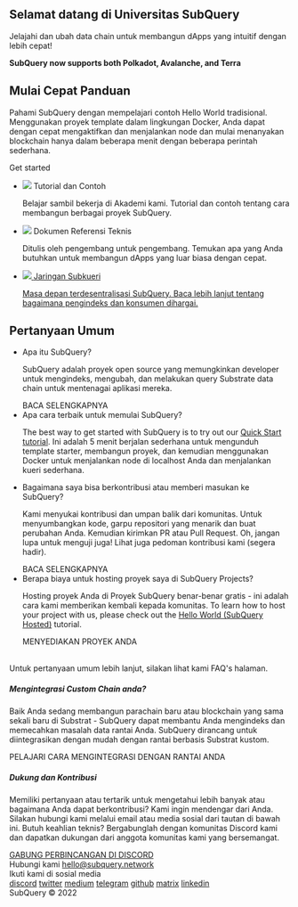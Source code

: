 <link rel="stylesheet" href="/assets/style/welcome.css" as="style" />
<div class="top2Sections">
  <section class="welcomeWords">
    <div class="main">
      <div>
        <h2 class="welcomeTitle">Selamat datang di <span>Universitas</span> SubQuery</h2>
        <p>Jelajahi dan ubah data chain untuk membangun dApps yang intuitif dengan lebih cepat!</p>
        <p><strong>SubQuery now supports both Polkadot, Avalanche, and Terra</strong></p>
      </div>
    </div>
  </section>
  <section class="startSection main">
    <div>
      <h2 class="title">Mulai Cepat <span>Panduan</span></h2>
      <p>Pahami SubQuery dengan mempelajari contoh Hello World tradisional. Menggunakan proyek template dalam lingkungan Docker, Anda dapat dengan cepat mengaktifkan dan menjalankan node dan mulai menanyakan blockchain hanya dalam beberapa menit dengan beberapa perintah sederhana.
      </p>
      <span class="button">
        <router-link :to="{path: '/quickstart/quickstart-polkadot.html'}">
          <span>Get started</span>
        </router-link>
      </span>
    </div>
  </section>
</div>
<div class="main">
  <div>
    <ul class="list">
      <li>
        <router-link :to="{path: '/academy/tutorials_examples/introduction.html'}">
          <div>
            <img src="/assets/img/tutorialsIcon.svg" />
            <span>Tutorial dan Contoh</span>
            <p>Belajar sambil bekerja di Akademi kami. Tutorial dan contoh tentang cara membangun berbagai proyek SubQuery.</p>
          </div>
        </router-link>
      </li>
      <li>
        <router-link :to="{path: '/create/introduction.html'}">
          <div>
            <img src="/assets/img/docsIcon.svg" />
            <span>Dokumen Referensi Teknis</span>
            <p>Ditulis oleh pengembang untuk pengembang. Temukan apa yang Anda butuhkan untuk membangun dApps yang luar biasa dengan cepat.</p>
          </div>
        </router-link>
      </li>
      <li>
        <a href="https://static.subquery.network/whitepaper.pdf" target="_blank">
          <div>
             <img src="/assets/img/networkIcon.svg" />
             <span>Jaringan Subkueri</span>
             <p>Masa depan terdesentralisasi SubQuery. Baca lebih lanjut tentang bagaimana pengindeks dan konsumen dihargai.</p>
           <//>
        </a>
      </li>
    </ul>
  </div>
</div>
<section class="faqSection main">
  <div>
    <h2 class="title">Pertanyaan Umum</h2>
    <ul class="faqList">
      <li>
        <div class="title">Apa itu SubQuery?</div>
        <div class="content">
          <p>SubQuery adalah proyek open source yang memungkinkan developer untuk mengindeks, mengubah, dan melakukan query Substrate data chain untuk mentenagai aplikasi mereka.</p>
          <span class="more">
            <router-link :to="{path: '/faqs/faqs.html#what-is-subquery'}">BACA SELENGKAPNYA</router-link>
          </span>
        </div>
      </li>
      <li>
        <div class="title">Apa cara terbaik untuk memulai SubQuery?</div>
        <div class="content">
          <p>The best way to get started with SubQuery is to try out our <a href="/quickstart/quickstart-polkadot.html">Quick Start tutorial</a>. Ini adalah 5 menit berjalan sederhana untuk mengunduh template starter, membangun proyek, dan kemudian menggunakan Docker untuk menjalankan node di localhost Anda dan menjalankan kueri sederhana. </p>
        </div>
      </li>
      <li>
        <div class="title">Bagaimana saya bisa berkontribusi atau memberi masukan ke SubQuery?</div>
        <div class="content">
          <p>Kami menyukai kontribusi dan umpan balik dari komunitas. Untuk menyumbangkan kode, garpu repositori yang menarik dan buat perubahan Anda. Kemudian kirimkan PR atau Pull Request. Oh, jangan lupa untuk menguji juga! Lihat juga pedoman kontribusi kami (segera hadir). </p>
          <span class="more">
            <router-link :to="{path: '/faqs/faqs.html#what-is-the-best-way-to-get-started-with-subquery'}">BACA SELENGKAPNYA</router-link>
          </span>
        </div>
      </li>
      <li>
        <div class="title">Berapa biaya untuk hosting proyek saya di SubQuery Projects?</div>
        <div class="content">
          <p>Hosting proyek Anda di Proyek SubQuery benar-benar gratis - ini adalah cara kami memberikan kembali kepada komunitas. To learn how to host your project with us, please check out the <a href="/quickstart/quickstart-polkadot.html">Hello World (SubQuery Hosted)</a> tutorial.</p>
          <span class="more">
            <router-link :to="{path: '/run_publish/publish.html'}">MENYEDIAKAN PROYEK ANDA</router-link>
          </span>
        </div>
      </li>
    </ul><br>
    Untuk pertanyaan umum lebih lanjut, silakan lihat kami <router-link :to="{path: '/faqs/faqs.html'}">FAQ's</router-link> halaman.    
  </div>
</section>
<section class="main">
  <div>
    <div class="lastIntroduce lastIntroduce_1">
        <h5>Mengintegrasi Custom Chain anda?</h5>
        <p>Baik Anda sedang membangun parachain baru atau blockchain yang sama sekali baru di Substrat - SubQuery dapat membantu Anda mengindeks dan memecahkan masalah data rantai Anda. SubQuery dirancang untuk diintegrasikan dengan mudah dengan rantai berbasis Substrat kustom.</p>
        <span class="more">
          <router-link :to="{path: '/create/mapping.html#custom-substrate-chains'}">PELAJARI CARA MENGINTEGRASI DENGAN RANTAI ANDA</router-link>
        </span>
    </div>
    <div class="lastIntroduce lastIntroduce_2">
        <h5>Dukung dan Kontribusi</h5>
        <p>Memiliki pertanyaan atau tertarik untuk mengetahui lebih banyak atau bagaimana Anda dapat berkontribusi? Kami ingin mendengar dari Anda. Silakan hubungi kami melalui email atau media sosial dari tautan di bawah ini. Butuh keahlian teknis? Bergabunglah dengan komunitas Discord kami dan dapatkan dukungan dari anggota komunitas kami yang bersemangat. </p>
        <a class="more" target="_blank" href="https://discord.com/invite/subquery">GABUNG PERBINCANGAN DI DISCORD</a>
    </div>
    </div>
</section>
<section class="main connectSection">
  <div class="email">
    <span>Hubungi kami</span>
    <a href="mailto:hello@subquery.network">hello@subquery.network</a>
  </div>
  <div>
    <div>Ikuti kami di sosial media</div>
    <div class="connectWay">
      <a href="https://discord.com/invite/78zg8aBSMG" target="_blank" class="connectDiscord">discord</a>
      <a href="https://twitter.com/subquerynetwork" target="_blank" class="connectTwitter">twitter</a>
      <a href="https://medium.com/@subquery" target="_blank" class="connectMedium">medium</a>
      <a href="https://t.me/subquerynetwork" target="_blank" class="connectTelegram">telegram</a>
      <a href="https://github.com/OnFinality-io/subql" target="_blank" class="connectGithub">github</a>
      <a href="https://matrix.to/#/#subquery:matrix.org" target="_blank" class="connectMatrix">matrix</a>
      <a href="https://www.linkedin.com/company/subquery" target="_blank" class="connectLinkedin">linkedin</a>
    </div>
  </div>
</section>
</div>
</div>
<div class="footer">
  <div class="main"><div>SubQuery © 2022</div></div>
</div>
<script charset="utf-8" src="/assets/js/welcome.js"></script>
